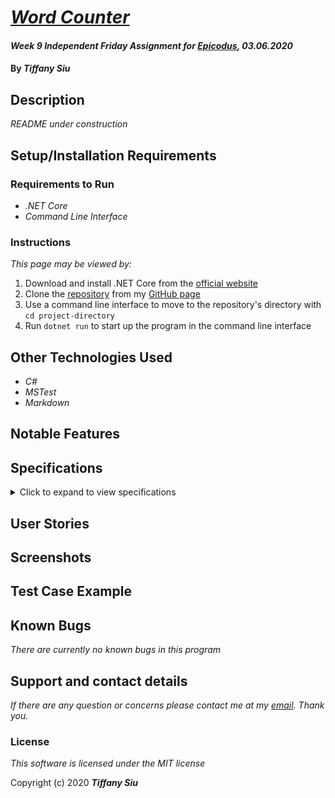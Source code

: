 # _[Word Counter](https://github.com/TSiu88/WordCounter-Csharp)_

#### _Week 9 Independent Friday Assignment for [Epicodus](https://www.epicodus.com/), 03.06.2020_

#### By _**Tiffany Siu**_

## Description

_README under construction_
<!-- _Detailed desc w/ purpose/usage, what does, motivation to create, why exists, other info for users/developers to have_ -->

## Setup/Installation Requirements

### Requirements to Run
* _.NET Core_
* _Command Line Interface_

<!-- #### Javascript
* _Web Browser_
* _Webpack_
* _Node.js_
* _NPM_
* _API KEY_ -->

### Instructions

*This page may be viewed by:*

1. Download and install .NET Core from the [official website](https://dotnet.microsoft.com/download/dotnet-core/)
2. Clone the [repository](https://github.com/TSiu88/WordCounter-Csharp.git) from my [GitHub page](https://github.com/TSiu88)
3. Use a command line interface to move to the repository's directory with `cd project-directory`
4. Run `dotnet run` to start up the program in the command line interface 

## Other Technologies Used
* _C#_
* _MSTest_
* _Markdown_

<!-- #### Javascript
* _HTML_
* _CSS_
* _Javascript_
* _JQuery 3.4.1_
* _Bootstrap 4.4.1_
* _ESLint_
* _Babel_
* _Jest_
* _Markdown_ -->

## Notable Features
<!-- _features that make project stand out_ -->

## Specifications

<!-- * _The program returns an error message if the input word or sentence is empty or only white spaces._
  * _Example Input: word="", sentence=""_
  * _Example Output: output="Missing input word or sentence. Please enter valid items into input to continue."_
* _The program returns an error message if the input word for searching contains multiple words._
  * _Example Input: word="hi hello"_
  * _Example Output: output="Search word can only contain one word. Please try again."_
* _The program converts all inputs to be in lowercase for comparisons to find matches so searching for matches is case insensitive._
  * _Example Input: "HeLlO"_
  * _Example Output: "hello"_
* _The program does not count extra whitespaces as part of the word it is searching for._
  * _Example Input: input word="    white  "_
  * _Example Output: word for search="white"_
* _The program includes all numbers and special characters as part of the word it is searching for if given for input._
  * _Example Input: input word="h3llo!"_
  * _Example Output: word for search="h3llo!"_
* _The program returns a count of zero if no full word matches found (separated with spaces from other characters in the sentence, including punctuation and special characters)._
  * _Example Input: word="you", sentence="your you're joyous you!"_
  * _Example Output: count=0_
* _The program searches for full word matches only (separated by spaces from other characters in the sentence, including punctuation and special characters) and returns a count of the number of times it was found._
  * _Example Input: word="hello" sentence="Hello! Hello and hello again. Hello."_
  * _Example Output: count=2_
 -->

<details>
  <summary>Click to expand to view specifications</summary>

| Specification | Input | Output |
| :-------------     | :------------- | :------------- |
| The program returns an error message if the input word or sentence is empty or only white spaces. | word="", sentence="" | output="Missing input word or sentence. Please enter valid items into input to continue." |
| The program returns an error message if the input word for searching contains multiple words. | word="hi hello" | output="Search word can only contain one word. Please try again." |
| The program converts all inputs to be in lowercase for comparisons to find matches so searching for matches is case insensitive. | input word="HeLlO" | word for search="hello" |
| The program does not count extra whitespaces as part of the word it is searching for. | input word="      white     " | word for search="white" |
| The program includes all numbers and special characters as part of the word it is searching for if given for input. | input word="h3llo!" | word for search="h3llo!" |
|The program returns a count of zero if no full word matches found (separated with spaces from other characters in the sentence, including punctuation and special characters). | word="you", sentence="your you're joyous you!" | count=0 |
|The program searches for full word matches only (separated by spaces from other characters in the sentence, including punctuation and special characters) and returns a count of the number of times it was found. | word="hello" sentence="Hello! Hello and hello again. Hello." | count=2 |

</details>

## User Stories

<!-- * As a scheduler, I want to be able to organize nurses vacation schedules without much paperwork so that I can be more efficient.
* As a scheduler, I want to see a list of requests with the overlapping dates and the nurses that sent in the requests organized by priority so I can see which staff member should have priority in getting the request approved. -->

<!-- * Give stories for people who will use this project and what they'd want it to do.  Can include customers/end users, programmers that maintain code, etc. -->


## Screenshots

<!-- _Here is a snippet of what the input looks like:_

![Snippet of input fields](img/snippet1.png)

_Here is a preview of what the output looks like:_

![Snippet of output box](img/snippet2.png) -->

<!-- _{Show pictures using ![alt text](image.jpg), show what library does as concisely as possible but don't need to explain how project solves problem from `code`_ -->

## Test Case Example
<!-- _Tests are done through Jest and are run from the command line prompt with `npm test`._
_Some example tests:_
![Snippet of an example test](img/test1.png)

![Snippet of an example result](img/test2.png) -->
<!-- _describe and show how to run tests with `code` examples}_ -->

## Known Bugs

_There are currently no known bugs in this program_

## Support and contact details

_If there are any question or concerns please contact me at my [email](mailto:tsiu88@gmail.com). Thank you._

### License

*This software is licensed under the MIT license*

Copyright (c) 2020 **_Tiffany Siu_**
